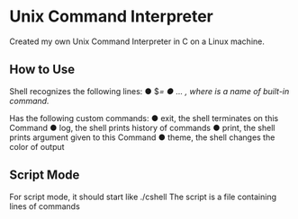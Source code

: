 # Unix Command Interpreter

Created my own Unix Command Interpreter in C on a Linux machine.

## How to Use

Shell recognizes the following lines:
●  $<VAR>=<value>
●  <command> <arg0> <arg1> ... <argN>, where <command> is a name of built-in command.

Has the following custom commands:
● exit, the shell terminates on this Command
● log, the shell prints history of commands
● print, the shell prints argument given to this Command
● theme, the shell changes the color of output

## Script Mode

For script mode, it should start like ./cshell <filename>
The script is a file containing lines of commands